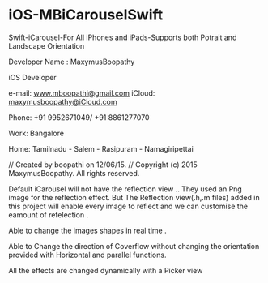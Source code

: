# iOS-MBiCarouselSwift
Swift-iCarousel-For All iPhones and iPads-Supports both Potrait and Landscape Orientation

Developer Name : MaxymusBoopathy

iOS Developer

e-mail: www.mboopathi@gmail.com
iCloud: maxymusboopathy@iCloud.com

Phone: +91 9952671049/ +91 8861277070

Work: Bangalore

Home: Tamilnadu - Salem - Rasipuram - Namagiripettai


//  Created by boopathi on 12/06/15.
//  Copyright (c) 2015 MaxymusBoopathy. All rights reserved.



Default iCarousel will not have the reflection view .. They used an Png image for the reflection effect. But The Reflection view(.h,.m files) added in this project will enable every image to reflect and we can customise the eamount of refelection . 

Able to change the images shapes in real time .

Able to Change the direction of Coverflow without changing the orientation provided with Horizontal and parallel functions.

All the effects are changed dynamically with a Picker view 

